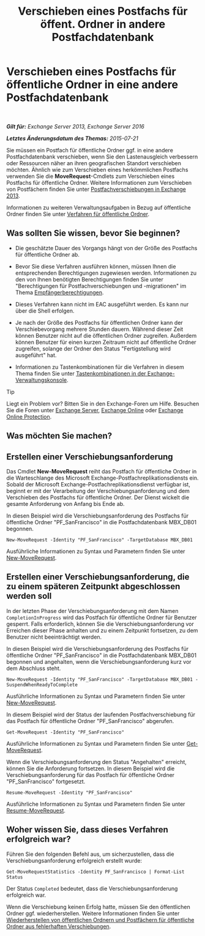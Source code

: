 ﻿---
title: 'Verschieben eines Postfachs für öffent. Ordner in andere Postfachdatenbank'
TOCTitle: Verschieben eines Postfachs für öffentliche Ordner in eine andere Postfachdatenbank
ms:assetid: 67601d45-4824-4ae6-9a7e-b645ec3af4d3
ms:mtpsurl: https://technet.microsoft.com/de-de/library/JJ906434(v=EXCHG.150)
ms:contentKeyID: 51409308
ms.date: 04/24/2018
mtps_version: v=EXCHG.150
ms.translationtype: HT
---

# Verschieben eines Postfachs für öffentliche Ordner in eine andere Postfachdatenbank

 

_**Gilt für:** Exchange Server 2013, Exchange Server 2016_

_**Letztes Änderungsdatum des Themas:** 2015-07-21_

Sie müssen ein Postfach für öffentliche Ordner ggf. in eine andere Postfachdatenbank verschieben, wenn Sie den Lastenausgleich verbessern oder Ressourcen näher an ihren geografischen Standort verschieben möchten. Ähnlich wie zum Verschieben eines herkömmlichen Postfachs verwenden Sie die **MoveRequest**-Cmdlets zum Verschieben eines Postfachs für öffentliche Ordner. Weitere Informationen zum Verschieben von Postfächern finden Sie unter [Postfachverschiebungen in Exchange 2013](mailbox-moves-in-exchange-2013-exchange-2013-help.md).

Informationen zu weiteren Verwaltungsaufgaben in Bezug auf öffentliche Ordner finden Sie unter [Verfahren für öffentliche Ordner](public-folder-procedures-exchange-2013-help.md).

## Was sollten Sie wissen, bevor Sie beginnen?

  - Die geschätzte Dauer des Vorgangs hängt von der Größe des Postfachs für öffentliche Ordner ab.

  - Bevor Sie diese Verfahren ausführen können, müssen Ihnen die entsprechenden Berechtigungen zugewiesen werden. Informationen zu den von Ihnen benötigten Berechtigungen finden Sie unter "Berechtigungen für Postfachverschiebungen und -migrationen" im Thema [Empfängerberechtigungen](recipients-permissions-exchange-2013-help.md).

  - Dieses Verfahren kann nicht im EAC ausgeführt werden. Es kann nur über die Shell erfolgen.

  - Je nach der Größe des Postfachs für öffentlichen Ordner kann der Verschiebevorgang mehrere Stunden dauern. Während dieser Zeit können Benutzer nicht auf die öffentlichen Ordner zugreifen. Außerdem können Benutzer für einen kurzen Zeitraum nicht auf öffentliche Ordner zugreifen, solange der Ordner den Status "Fertigstellung wird ausgeführt" hat.

  - Informationen zu Tastenkombinationen für die Verfahren in diesem Thema finden Sie unter [Tastenkombinationen in der Exchange-Verwaltungskonsole](keyboard-shortcuts-in-the-exchange-admin-center-exchange-online-protection-help.md).


> [!TIP]
> Liegt ein Problem vor? Bitten Sie in den Exchange-Foren um Hilfe. Besuchen Sie die Foren unter <A href="https://go.microsoft.com/fwlink/p/?linkid=60612">Exchange Server</A>, <A href="https://go.microsoft.com/fwlink/p/?linkid=267542">Exchange Online</A> oder <A href="https://go.microsoft.com/fwlink/p/?linkid=285351">Exchange Online Protection</A>.



## Was möchten Sie machen?

## Erstellen einer Verschiebungsanforderung

Das Cmdlet **New-MoveRequest** reiht das Postfach für öffentliche Ordner in die Warteschlange des Microsoft Exchange-Postfachreplikationsdiensts ein. Sobald der Microsoft Exchange-Postfachreplikationsdienst verfügbar ist, beginnt er mit der Verarbeitung der Verschiebungsanforderung und dem Verschieben des Postfachs für öffentliche Ordner. Der Dienst wickelt die gesamte Anforderung von Anfang bis Ende ab.

In diesen Beispiel wird die Verschiebungsanforderung des Postfachs für öffentliche Ordner "PF\_SanFrancisco" in die Postfachdatenbank MBX\_DB01 begonnen.

    New-MoveRequest -Identity "PF_SanFrancisco" -TargetDatabase MBX_DB01

Ausführliche Informationen zu Syntax und Parametern finden Sie unter [New-MoveRequest](https://technet.microsoft.com/de-de/library/dd351123\(v=exchg.150\)).

## Erstellen einer Verschiebungsanforderung, die zu einem späteren Zeitpunkt abgeschlossen werden soll

In der letzten Phase der Verschiebungsanforderung mit dem Namen `CompletionInProgress` wird das Postfach für öffentliche Ordner für Benutzer gesperrt. Falls erforderlich, können Sie die Verschiebungsanforderung vor Erreichen dieser Phase anhalten und zu einem Zeitpunkt fortsetzen, zu dem Benutzer nicht beeinträchtigt werden.

In diesen Beispiel wird die Verschiebungsanforderung des Postfachs für öffentliche Ordner "PF\_SanFrancisco" in die Postfachdatenbank MBX\_DB01 begonnen und angehalten, wenn die Verschiebungsanforderung kurz vor dem Abschluss steht.

    New-MoveRequest -Identity "PF_SanFrancisco" -TargetDatabase MBX_DB01 -SuspendWhenReadyToComplete

Ausführliche Informationen zu Syntax und Parametern finden Sie unter [New-MoveRequest](https://technet.microsoft.com/de-de/library/dd351123\(v=exchg.150\)).

In diesem Beispiel wird der Status der laufenden Postfachverschiebung für das Postfach für öffentliche Ordner "PF\_SanFrancisco" abgerufen.

    Get-MoveRequest -Identity "PF_SanFrancisco"

Ausführliche Informationen zu Syntax und Parametern finden Sie unter [Get-MoveRequest](https://technet.microsoft.com/de-de/library/dd335227\(v=exchg.150\)).

Wenn die Verschiebungsanforderung den Status "Angehalten" erreicht, können Sie die Anforderung fortsetzen. In diesem Beispiel wird die Verschiebungsanforderung für das Postfach für öffentliche Ordner "PF\_SanFrancisco" fortgesetzt.

    Resume-MoveRequest -Identity "PF_SanFrancisco"

Ausführliche Informationen zu Syntax und Parametern finden Sie unter [Resume-MoveRequest](https://technet.microsoft.com/de-de/library/ee332320\(v=exchg.150\)).

## Woher wissen Sie, dass dieses Verfahren erfolgreich war?

Führen Sie den folgenden Befehl aus, um sicherzustellen, dass die Verschiebungsanforderung erfolgreich erstellt wurde:

    Get-MoveRequestStatistics -Identity PF_SanFrancisco | Format-List Status

Der Status `Completed` bedeutet, dass die Verschiebungsanforderung erfolgreich war.

Wenn die Verschiebung keinen Erfolg hatte, müssen Sie den öffentlichen Ordner ggf. wiederherstellen. Weitere Informationen finden Sie unter [Wiederherstellen von öffentlichen Ordnern und Postfächern für öffentliche Ordner aus fehlerhaften Verschiebungen](restore-public-folders-and-public-folder-mailboxes-from-failed-moves-exchange-2013-help.md).

